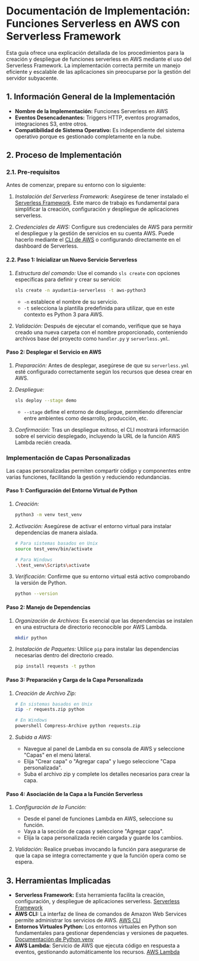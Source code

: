 # Documentación de Implementación: Funciones Serverless en AWS con Serverless Framework

Esta guía ofrece una explicación detallada de los procedimientos para la creación y despliegue de funciones serverless en AWS mediante el uso del Serverless Framework. La implementación correcta permite un manejo eficiente y escalable de las aplicaciones sin preocuparse por la gestión del servidor subyacente.

## 1. Información General de la Implementación

- **Nombre de la Implementación:** Funciones Serverless en AWS
- **Eventos Desencadenantes:** Triggers HTTP, eventos programados, integraciones S3, entre otros.
- **Compatibilidad de Sistema Operativo:** Es independiente del sistema operativo porque es gestionado completamente en la nube.

## 2. Proceso de Implementación

### 2.1. Pre-requisitos

Antes de comenzar, prepare su entorno con lo siguiente:

1. *Instalación del Serverless Framework:* Asegúrese de tener instalado el [Serverless Framework](https://www.serverless.com/framework/docs/getting-started/). Este marco de trabajo es fundamental para simplificar la creación, configuración y despliegue de aplicaciones serverless.

2. *Credenciales de AWS:* Configure sus credenciales de AWS para permitir el despliegue y la gestión de servicios en su cuenta AWS. Puede hacerlo mediante el [CLI de AWS](https://docs.aws.amazon.com/cli/latest/userguide/cli-configure-files.html) o configurando directamente en el dashboard de Serverless.
   
#### 2.2. Paso 1: Inicializar un Nuevo Servicio Serverless

1. *Estructura del comando:* Use el comando `sls create` con opciones específicas para definir y crear su servicio:

    ```bash
    sls create -n ayudantia-serverless -t aws-python3
    ```
    

    - `-n` establece el nombre de su servicio.
    - `-t` selecciona la plantilla predefinida para utilizar, que en este contexto es Python 3 para AWS.

2. *Validación:* Después de ejecutar el comando, verifique que se haya creado una nueva carpeta con el nombre proporcionado, conteniendo archivos base del proyecto como `handler.py` y `serverless.yml`.

#### Paso 2: Desplegar el Servicio en AWS

1. *Preparación:* Antes de desplegar, asegúrese de que su `serverless.yml` esté configurado correctamente según los recursos que desea crear en AWS.

2. *Despliegue:*

    ```bash
    sls deploy --stage demo
    ```
    

    - `--stage` define el entorno de despliegue, permitiendo diferenciar entre ambientes como desarrollo, producción, etc.

3. *Confirmación:* Tras un despliegue exitoso, el CLI mostrará información sobre el servicio desplegado, incluyendo la URL de la función AWS Lambda recién creada.


### Implementación de Capas Personalizadas

Las capas personalizadas permiten compartir código y componentes entre varias funciones, facilitando la gestión y reduciendo redundancias.

#### Paso 1: Configuración del Entorno Virtual de Python

1. *Creación:*

    ``` bash
    python3 -m venv test_venv
    ```
    

2. *Activación:* Asegúrese de activar el entorno virtual para instalar dependencias de manera aislada.

    ```bash
    # Para sistemas basados en Unix
    source test_venv/bin/activate

    # Para Windows
    .\test_venv\Scripts\activate
    ```
    

3. *Verificación:* Confirme que su entorno virtual está activo comprobando la versión de Python.

    ```bash
    python --version
    ```
    

#### Paso 2: Manejo de Dependencias

1. *Organización de Archivos:* Es esencial que las dependencias se instalen en una estructura de directorio reconocible por AWS Lambda.

    ``` bash
    mkdir python
    ```
    

2. *Instalación de Paquetes:* Utilice `pip` para instalar las dependencias necesarias dentro del directorio creado.

    ``` bash
    pip install requests -t python
    ```
    

#### Paso 3: Preparación y Carga de la Capa Personalizada

1. *Creación de Archivo Zip:*

    ``` bash
    # En sistemas basados en Unix
    zip -r requests.zip python

    # En Windows
    powershell Compress-Archive python requests.zip
    ```

2. *Subida a AWS:*

    - Navegue al panel de Lambda en su consola de AWS y seleccione "Capas" en el menú lateral.
    - Elija "Crear capa" o "Agregar capa" y luego seleccione "Capa personalizada".
    - Suba el archivo zip y complete los detalles necesarios para crear la capa.

#### Paso 4: Asociación de la Capa a la Función Serverless

1. *Configuración de la Función:*

    - Desde el panel de funciones Lambda en AWS, seleccione su función.
    - Vaya a la sección de capas y seleccione "Agregar capa".
    - Elija la capa personalizada recién cargada y guarde los cambios.

2. *Validación:* Realice pruebas invocando la función para asegurarse de que la capa se integra correctamente y que la función opera como se espera.



## 3. Herramientas Implicadas

- **Serverless Framework:** Esta herramienta facilita la creación, configuración, y despliegue de aplicaciones serverless. [Serverless Framework](https://www.serverless.com/)
- **AWS CLI:** La interfaz de línea de comandos de Amazon Web Services permite administrar los servicios de AWS. [AWS CLI](https://aws.amazon.com/cli/)
- **Entornos Virtuales Python:** Los entornos virtuales en Python son fundamentales para gestionar dependencias y versiones de paquetes. [Documentación de Python venv](https://docs.python.org/3/library/venv.html)
- **AWS Lambda:** Servicio de AWS que ejecuta código en respuesta a eventos, gestionando automáticamente los recursos. [AWS Lambda](https://aws.amazon.com/lambda/)








